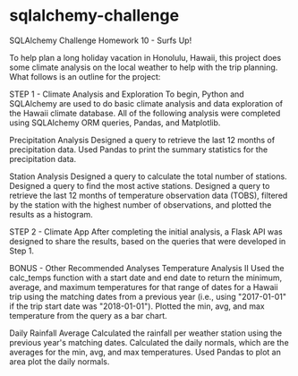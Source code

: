 # sqlalchemy-challenge
SQLAlchemy Challenge Homework 10 - Surfs Up!

To help plan a long holiday vacation in Honolulu, Hawaii, this project does some climate analysis on the local weather to help with the trip planning. What follows is an outline for the project: 

STEP 1 - Climate Analysis and Exploration
To begin, Python and SQLAlchemy are used to do basic climate analysis and data exploration of the Hawaii climate database. All of the following analysis were completed using SQLAlchemy ORM queries, Pandas, and Matplotlib.

Precipitation Analysis
Designed a query to retrieve the last 12 months of precipitation data.
Used Pandas to print the summary statistics for the precipitation data.

Station Analysis
Designed a query to calculate the total number of stations.
Designed a query to find the most active stations.
Designed a query to retrieve the last 12 months of temperature observation data (TOBS), filtered by the station with the highest number of observations, and plotted the results as a histogram.



STEP 2 - Climate App
After completing the initial analysis, a Flask API was designed to share the results, based on the queries that were developed in Step 1. 



BONUS - Other Recommended Analyses
Temperature Analysis II
Used the calc_temps function with a start date and end date to return the minimum, average, and maximum temperatures for that range of dates for a Hawaii trip using the matching dates from a previous year (i.e., using "2017-01-01" if the trip start date was "2018-01-01").
Plotted the min, avg, and max temperature from the query as a bar chart.

Daily Rainfall Average
Calculated the rainfall per weather station using the previous year's matching dates.
Calculated the daily normals, which are the averages for the min, avg, and max temperatures.
Used Pandas to plot an area plot the daily normals.
